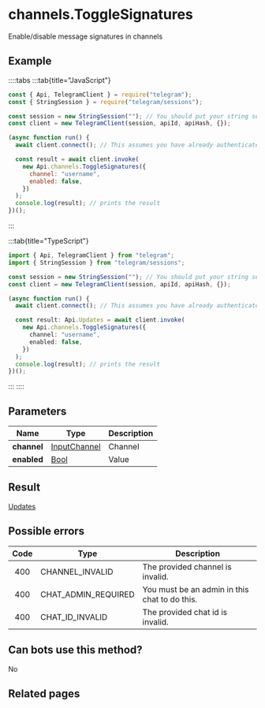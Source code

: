# channels.ToggleSignatures

Enable/disable message signatures in channels

## Example

::::tabs
:::tab{title="JavaScript"}

```js
const { Api, TelegramClient } = require("telegram");
const { StringSession } = require("telegram/sessions");

const session = new StringSession(""); // You should put your string session here
const client = new TelegramClient(session, apiId, apiHash, {});

(async function run() {
  await client.connect(); // This assumes you have already authenticated with .start()

  const result = await client.invoke(
    new Api.channels.ToggleSignatures({
      channel: "username",
      enabled: false,
    })
  );
  console.log(result); // prints the result
})();
```

:::

:::tab{title="TypeScript"}

```ts
import { Api, TelegramClient } from "telegram";
import { StringSession } from "telegram/sessions";

const session = new StringSession(""); // You should put your string session here
const client = new TelegramClient(session, apiId, apiHash, {});

(async function run() {
  await client.connect(); // This assumes you have already authenticated with .start()

  const result: Api.Updates = await client.invoke(
    new Api.channels.ToggleSignatures({
      channel: "username",
      enabled: false,
    })
  );
  console.log(result); // prints the result
})();
```

:::
::::

## Parameters

|    Name     | Type                                                        | Description |
| :---------: | ----------------------------------------------------------- | ----------- |
| **channel** | [InputChannel](https://core.telegram.org/type/InputChannel) | Channel     |
| **enabled** | [Bool](https://core.telegram.org/type/Bool)                 | Value       |

## Result

[Updates](https://core.telegram.org/type/Updates)

## Possible errors

| Code | Type                | Description                                   |
| :--: | ------------------- | --------------------------------------------- |
| 400  | CHANNEL_INVALID     | The provided channel is invalid.              |
| 400  | CHAT_ADMIN_REQUIRED | You must be an admin in this chat to do this. |
| 400  | CHAT_ID_INVALID     | The provided chat id is invalid.              |

## Can bots use this method?

No

## Related pages
